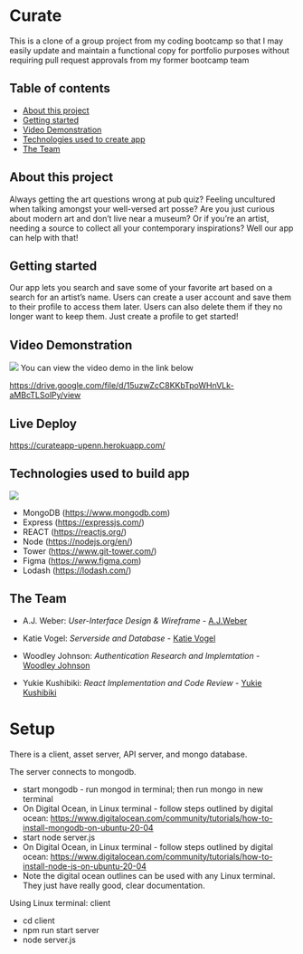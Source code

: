 # Curate
<p>This is a clone of a group project from my coding bootcamp so that I may easily update and maintain a functional copy for portfolio purposes without requiring pull request approvals from my former bootcamp team</p>

## Table of contents

  * [About this project](#about-this-project)
  * [Getting started](#getting-started)
  * [Video Demonstration](#demo)
  * [Technologies used to create app](#technologies-used)
  * [The Team](#team)

## <a name="about-this-project"></a> About this project
<p>Always getting the art questions wrong at pub quiz? Feeling uncultured when talking amongst your well-versed art posse? Are you just curious about modern art and don’t live near a museum? Or if you’re an artist, needing a source to collect all your contemporary inspirations? Well our app can help with that!</p>

## <a name="getting-started"></a> Getting started
<p>Our app lets you search and save some of your favorite art based on a search for an artist’s name. Users can create a user account and save them to their profile to access them later. Users can also delete them if they no longer want to keep them. Just create a profile to get started!</p> 

## <a name="demo"></a> Video Demonstration

![](client\public\Googenhiem.gif)
You can view the video demo in the link below

https://drive.google.com/file/d/15uzwZcC8KKbTpoWHnVLk-aMBcTLSolPy/view

## Live Deploy

https://curateapp-upenn.herokuapp.com/

## <a name="technologies-used"></a> Technologies used to build app

![](client\public\tech.png)

  * MongoDB (https://www.mongodb.com)
  * Express (https://expressjs.com/)
  * REACT (https://reactjs.org/)
  * Node (https://nodejs.org/en/)
  * Tower (https://www.git-tower.com/)
  * Figma (https://www.figma.com)
  * Lodash (https://lodash.com/)

  ## <a name="team"></a> The Team

  * A.J. Weber: *User-Interface Design & Wireframe* - [A.J.Weber](https://github.com/ajweber102)

  * Katie Vogel: *Serverside and Database* - [Katie Vogel](https://github.com/katievogel)

  * Woodley Johnson: *Authentication Research and Implemtation* - [Woodley Johnson](https://github.com/dawood32913)

  * Yukie Kushibiki: *React Implementation and Code Review* - [Yukie Kushibiki](https://github.com/yutsukushi)



# Setup

There is a client, asset server, API server, and mongo database.

The server connects to mongodb.
* start mongodb - run mongod in terminal; then run mongo in new terminal
* On Digital Ocean, in Linux terminal - follow steps outlined by digital ocean: https://www.digitalocean.com/community/tutorials/how-to-install-mongodb-on-ubuntu-20-04
* start node server.js
* On Digital Ocean, in Linux terminal - follow steps outlined by digital ocean: https://www.digitalocean.com/community/tutorials/how-to-install-node-js-on-ubuntu-20-04
* Note the digital ocean outlines can be used with any Linux terminal. They just have really good, clear documentation.

Using Linux terminal:
client
* cd client
* npm run start
server
* node server.js